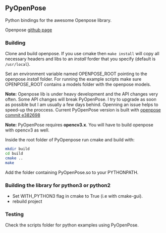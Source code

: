 ## PyOpenPose

Python bindings for the awesome Openpose library. 

Openpose [github page](https://github.com/CMU-Perceptual-Computing-Lab/openpose)


### Building

Clone and build openpose. If you use cmake then ```make install``` will copy 
all necessary headers and libs to an _install_ forder that you specify (default is ```/usr/local```). 

Set an environment variable named OPENPOSE_ROOT pointing to the openpose _install_ folder.
For running the example scripts make sure OPENPOSE_ROOT contains a models folder with the openpose models.

__Note:__ Openpose lib is under heavy development and the API changes very often. 
Some API changes will break PyOpenPose. I try to upgrade as soon as possible but I am usually a few days behind. 
Openning an issue helps to speed-up the proccess. 
Current PyOpenPose version is built with [openpose commit e382698](https://github.com/CMU-Perceptual-Computing-Lab/openpose/commit/e38269862f05beca9497960eef3d35f9eecc0808)

__Note:__ PyOpenPose requires __opencv3.x__. You will have to build openpose with opencv3 as well.

Inside the root folder of PyOpenpose run cmake and build with:

```bash
mkdir build
cd build
cmake ..
make
```

Add the folder containing PyOpenPose.so to your PYTHONPATH.

### Building the library for python3 or python2

 - Set WITH_PYTHON3 flag in cmake to True (i.e with cmake-gui).
 - rebuild project

### Testing

Check the scripts folder for python examples using PyOpenPose.

